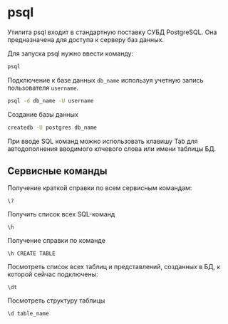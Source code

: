 # psql

Утилита psql входит в стандартную поставку СУБД PostgreSQL. Она предназначена для доступа к серверу баз данных.

Для запуска psql нужно ввести команду:

```bash
psql
```

Подключение к базе данных `db_name` используя учетную запись пользователя `username`.
```bash
psql -d db_name -U username
```

Создание базы данных
```bash
createdb -U postgres db_name
```

При вводе SQL команд можно использовать клавишу Tab для автодополнения вводимого клчевого слова или имени таблицы БД.

## Сервисные команды

Получение краткой справки по всем сервисным командам:
```
\?
```

Получить список всех SQL-команд

```
\h
```

Получение справки по команде
```
\h CREATE TABLE
```

Посмотреть список всех таблиц и представлений, созданных в БД, к которой сейчас подключены:

```
\dt
```

Посмотреть структуру таблицы

```
\d table_name
```
